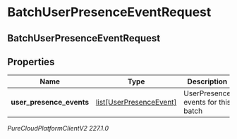 # BatchUserPresenceEventRequest

## BatchUserPresenceEventRequest

## Properties

|Name | Type | Description | Notes|
|------------ | ------------- | ------------- | -------------|
| **user_presence_events** | [list[UserPresenceEvent]](UserPresenceEvent) | UserPresence events for this batch | [optional] |



_PureCloudPlatformClientV2 227.1.0_
